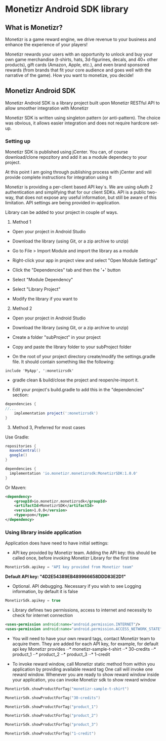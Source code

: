 # Monetizr Android SDK library

## What is Monetizr?

 Monetizr is a game reward engine, we drive revenue to your business and enhance the experience of your players!
   
 Monetizr rewards your users with an opportunity to unlock and buy your own game merchandise (t-shirts, hats, 3d-figurines, decals, and 40+ other products),
 gift cards (Amazon, Apple, etc.), and even brand sponsored rewards (from brands that fit your core audience and goes well 
 with the narrative of the game). How you want to monetize, you decide!
 
## Monetizr Android SDK

Monetizr Android SDK is a library project built upon Monetizr RESTful API to allow smoother integration with Monetizr

Monetizr SDK is written using singleton pattern (or anti-pattern). The choice was obvious, it allows easier integration and does not require hardcore set-up.


### Setting up

Monetizr SDK is published using jCenter. You can, of course download/clone repozitory and add it as a module dependecy to your project.

At this point I am going through publishing process with jCenter and will provide complete instructions for integration using it

Monetizr is providing a per-client based API key`s. We are using oAuth 2 authentication and simplifying that for our client SDKs.
API is a public two-way, that does not expose any useful information, but still be aware of this limitation.
API settings are being provided in-application.

Library can be added to your project in couple of ways.
 
1. Method 1

 * Open your project in Android Studio

 * Download the library (using Git, or a zip archive to unzip)
   
 * Go to File > Import Module and import the library as a module

 * Right-click your app in project view and select "Open Module Settings"

 * Click the "Dependencies" tab and then the '+' button

 * Select "Module Dependency"

 * Select "Library Project"

 * Modify the library if you want to


2. Method 2

 * Open your project in Android Studio

 * Download the library (using Git, or a zip archive to unzip)

 * Create a folder "subProject" in your project

 * Copy and paste the library folder to your subProject folder

 * On the root of your project directory create/modify the settings.gradle file. It should contain something like the following:

```grade
include 'MyApp', ':monetizrsdk'

```
 * gradle clean & build/close the project and reopen/re-import it.

 * Edit your project's build.gradle to add this in the "dependencies" section:

```gradle
dependencies {
//...
    implementation project(':monetizrsdk')
}
```


3. Method 3, Preferred for most cases

Use Gradle:

```gradle
repositories {
  mavenCentral()
  google()
}

dependencies {
  implementation 'io.monetizr.monetizrsdk:MonetizrSDK:1.0.0'
}
```

Or Maven:

```xml
<dependency>
	<groupId>io.monetizr.monetizrsdk</groupId>
	<artifactId>MonetizrSDK</artifactId>
	<version>1.0.0</version>
	<type>pom</type>
</dependency>
```


### Using library inside application

Application does have need to have initial settings:

 * API key provided by Monetizr team. Adding the API key: this should be called once, before invoking Monetizr Library for the first time

```kotlin
MonetizrSdk.apikey = "API key provided from Monetizr team"
```

 **Default API key: "4D2E54389EB489966658DDD83E2D1"**

 * Optional. API debugging. Necessary if you wish to see Logging information, by default it is false
 
```kotlin
MonetizrSdk.apikey = true
```

 * Library defines two permissions, access to internet and necessity to check for internet connection

```xml
<uses-permission android:name="android.permission.INTERNET"/>
<uses-permission android:name="android.permission.ACCESS_NETWORK_STATE"/>
```

* You will need to have your own reward tags, contact Monetizr team to acquire them. 
They are added for each API key, for example, for default api key Monetizr provides 
⋅⋅* monetizr-sample-t-shirt
⋅⋅* 30-credits
⋅⋅* product_1
⋅⋅* product_2
⋅⋅* product_3
⋅⋅* 1-credit


* To invoke reward window, call Monetizr static method from within you application by providing available reward tag
One call will invoke one reward window. Whenever you are ready to show reward window inside your application, you can invoke Monetizr sdk to show reward window


```kotlin
MonetizrSdk.showProductForTag("monetizr-sample-t-shirt")

MonetizrSdk.showProductForTag("30-credits")

MonetizrSdk.showProductForTag("product_1")

MonetizrSdk.showProductForTag("product_2")

MonetizrSdk.showProductForTag("product_3")

MonetizrSdk.showProductForTag("1-credit")

```

